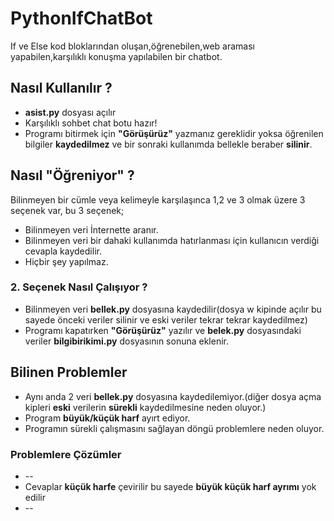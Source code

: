 # PythonIfChatBot
If ve Else kod bloklarından oluşan,öğrenebilen,web araması yapabilen,karşılıklı konuşma yapılabilen bir chatbot. 


## Nasıl Kullanılır ?
* **asist.py** dosyası açılır
* Karşılıklı sohbet chat botu hazır!
* Programı bitirmek için **"Görüşürüz"** yazmanız gereklidir yoksa öğrenilen bilgiler **kaydedilmez** ve bir sonraki kullanımda bellekle beraber **silinir**.


## Nasıl **"Öğreniyor"** ?
Bilinmeyen bir cümle veya kelimeyle karşılaşınca 1,2 ve 3 olmak üzere 3 seçenek var, bu 3 seçenek;
* Bilinmeyen veri İnternette aranır.
* Bilinmeyen veri bir dahaki kullanımda hatırlanması için kullanıcın verdiği cevapla kaydedilir.
* Hiçbir şey yapılmaz.

### 2. Seçenek Nasıl Çalışıyor ?
* Bilinmeyen veri **bellek.py** dosyasına kaydedilir(dosya w kipinde açılır bu sayede önceki veriler silinir ve eski veriler tekrar tekrar kaydedilmez)
* Programı kapatırken **"Görüşürüz"** yazılır ve **belek.py** dosyasındaki veriler **bilgibirikimi.py** dosyasının sonuna eklenir.

## Bilinen Problemler
* Aynı anda 2 veri **bellek.py** dosyasına kaydedilemiyor.(diğer dosya açma kipleri **eski** verilerin **sürekli** kaydedilmesine neden oluyor.)
* Program **büyük/küçük harf** ayırt ediyor.
* Programın sürekli çalışmasını sağlayan döngü problemlere neden oluyor.

### Problemlere Çözümler
* --
* Cevaplar **küçük harfe** çevirilir bu sayede **büyük küçük harf ayrımı** yok edilir
* --
